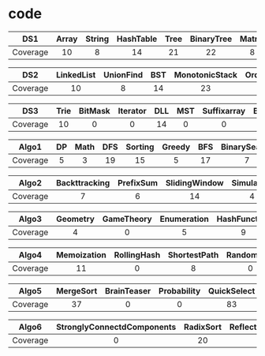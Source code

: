 # code
| DS1 | Array | String | HashTable | Tree | BinaryTree | Matrix | Stack | Heap | Graph |
| :---: | :---: | :---: |  :---: | :--: | :--: | :--:| :--: | :--: | :--: |
| Coverage | 10 | 8 | 14 | 21 | 22 | 8 | 23 | 23 | 9 |

| DS2 | LinkedList | UnionFind | BST | MonotonicStack | OrderedSet | Queue | SegmentTree | BinaryIndexTree | 
| :---: | :---: | :---: |  :---: | :--: | :--: | :--:| :--: | :--: | 
| Coverage | 10 | 8 | 14 | 23 | 8 | 19 | 0 | 6 | 

| DS3 | Trie | BitMask | Iterator | DLL | MST | Suffixarray | BiconnectedComponents | Bit |
| :---: | :---: | :---: |  :---: | :--: | :--: | :--:| :--: | :--: |
| Coverage | 10 | 0 | 0 | 14 | 0 | 0 | 0 | 1 |

| Algo1 | DP | Math | DFS | Sorting | Greedy | BFS | BinarySearch | TwoPointer | Design | TopologicalSort |
| :---: | :---: | :---: | :---: | :---: | :---: | :---: | :---: | :---: | :---: |  :---: | 
| Coverage | 5 | 3 | 19 | 15 | 5 | 17 | 7 | 14 | 32 |  5 |

| Algo2 | Backttracking | PrefixSum | SlidingWindow | Simulation | Counting | Recursion | DivideAndConquer | 
| :---: | :---: | :---: | :---: | :---: | :---: | :---: | :---: | 
| Coverage | 7 | 6 | 14 | 4 | 14 | 9 | 35 | 11 |

| Algo3 | Geometry | GameTheory | Enumeration | HashFunction | Interactive | StringMatching | DataStream |  
| :---: | :---: | :---: | :---: | :---: | :---: | :---: | :---: | 
| Coverage | 4 | 0 | 5 | 9 | 6 | 6 | 21 | 0 | 8 | 

| Algo4 | Memoization | RollingHash | ShortestPath | Randomized | Combanatorics | Concurrency | NumberTheory | 
| :---: | :---: | :---: | :---: | :---: | :---: | :---: | :---: |  
| Coverage | 11 | 0 | 8 | 0 | 10 | 0 | 12 | 

| Algo5 | MergeSort | BrainTeaser | Probability | QuickSelect | BucketSort | CountingSort |
| :---: | :---: | :---: | :---: | :---: | :---: | :--: |
| Coverage | 37 | 0 | 0 | 83 | 66 | 20 |

| Algo6 | StronglyConnectdComponents | RadixSort | ReflectionSampling | ReservoirSampling | EulerianCircuit | 
| :---: | :---: | :---: | :---: | :---: | :---: | 
| Coverage | 0 | 20 | 0 | 0 | 0 |
